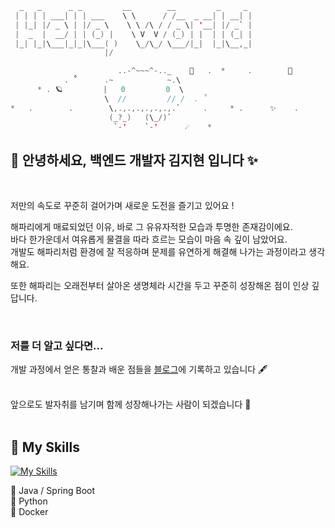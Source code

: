 ````java
  _   _      _ _         __        __         _     _ 
 | | | | ___| | | ___    \ \      / /__  _ __| | __| |
 | |_| |/ _ \ | |/ _ \    \ \ /\ / / _ \| '__| |/ _` |
 |  _  |  __/ | | (_) |    \ V  V / (_) | |  | | (_| |
 |_| |_|\___|_|_|\___( )    \_/\_/ \___/|_|  |_|\__,_|
                     |/                               

                        ..-^~~~^-.._    🌟   .  *     .        🌙
            . ˚      .~            ~.\
      * . 🪐         |   0         0  \  
                     \  //         // /  . ˚
*   .        .        \,.,.,.,.,.,.,.`     .     * .      ✨    .
                      (_?_)   (\_/)`
                       `-'    `-'      ☄    *
````


<h2> 🪼 안녕하세요, 백엔드 개발자 김지현 입니다 ✨ </h2>

<br>

저만의 속도로 꾸준히 걸어가며 새로운 도전을 즐기고 있어요 !

해파리에게 매료되었던 이유, 바로 그 유유자적한 모습과 투명한 존재감이에요. </br>
바다 한가운데서 여유롭게 물결을 따라 흐르는 모습이 마음 속 깊이 남았어요. </br>
개발도 해파리처럼 환경에 잘 적응하며 
문제를 유연하게 해결해 나가는 과정이라고 생각해요.

또한 해파리는 오래전부터 살아온 생명체라 
시간을 두고 꾸준히 성장해온 점이 인상 깊답니다.

<br>

### 저를 더 알고 싶다면...
개발 과정에서 얻은 통찰과 배운 점들을 [블로그](https://maiplesyrup.tistory.com)에 기록하고 있습니다 🖋️


<br>
앞으로도 발자취를 남기며 함께 성장해나가는 사람이 되겠습니다 🙌
<br>
<br>

<h2> 🚀 My Skills </h2>

[![My Skills](https://skillicons.dev/icons?i=java,spring,mysql,mongodb,py,aws,docker,nginx)](https://skillicons.dev)

🌊 Java / Spring Boot </br>
🐬 Python </br>
🐳 Docker </br>
